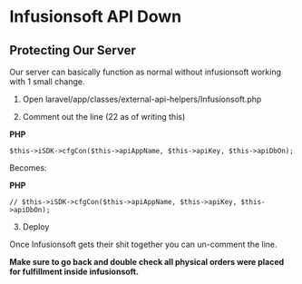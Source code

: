 Infusionsoft API Down
=

Protecting Our Server
-

Our server can basically function as normal without infusionsoft working with 1 small change.

1.  Open laravel/app/classes/external-api-helpers/Infusionsoft.php

1.  Comment out the line (22 as of writing this)


[1]: /recipes/braised-lamb-shank

**PHP**

    $this->iSDK->cfgCon($this->apiAppName, $this->apiKey, $this->apiDbOn);

Becomes:

**PHP**

    // $this->iSDK->cfgCon($this->apiAppName, $this->apiKey, $this->apiDbOn);

3. Deploy

Once Infusionsoft gets their shit together you can un-comment the line.

**Make sure to go back and double check all physical orders were placed for fulfillment inside infusionsoft.**